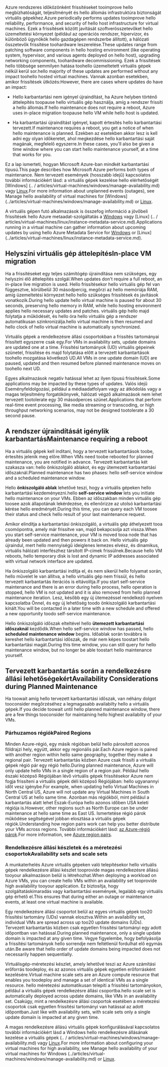 <span data-ttu-id="fcfe8-101">Azure rendszeres időközönként frissítéseket tooimprove hello megbízhatóságát, teljesítményét és hello állomás infrastruktúra biztonságát virtuális gépekhez.</span><span class="sxs-lookup"><span data-stu-id="fcfe8-101">Azure periodically performs updates tooimprove hello reliability, performance, and security of hello host infrastructure for virtual machines.</span></span> <span data-ttu-id="fcfe8-102">Ezek a frissítések között javítását szoftverösszetevőket hello üzemeltetési környezet (például az operációs rendszer, hipervizor, és különböző ügynökök hello gazdagépen rendszerbe állított), a hálózati összetevők frissítése toohardware leszerelése.</span><span class="sxs-lookup"><span data-stu-id="fcfe8-102">These updates range from patching software components in hello hosting environment (like operating system, hypervisor, and various agents deployed on hello host), upgrading networking components, toohardware decommissioning.</span></span> <span data-ttu-id="fcfe8-103">Ezek a frissítések hello többsége semmilyen hatása toohello üzemeltetett virtuális gépek nélkül kerül sor.</span><span class="sxs-lookup"><span data-stu-id="fcfe8-103">hello majority of these updates are performed without any impact toohello hosted virtual machines.</span></span> <span data-ttu-id="fcfe8-104">Vannak azonban esetekben, amikor frissítések ütközés:</span><span class="sxs-lookup"><span data-stu-id="fcfe8-104">However, there are cases where updates do have an impact:</span></span>

- <span data-ttu-id="fcfe8-105">Hello karbantartási nem igényel újraindítást, ha Azure helyben történő áttelepítés toopause hello virtuális gép használja, amíg a rendszer frissíti a hello állomás.</span><span class="sxs-lookup"><span data-stu-id="fcfe8-105">If hello maintenance does not require a reboot, Azure uses in-place migration toopause hello VM while hello host is updated.</span></span>

- <span data-ttu-id="fcfe8-106">Ha karbantartási újraindítást igényel, kapott értesítés hello karbantartási tervezett.</span><span class="sxs-lookup"><span data-stu-id="fcfe8-106">If maintenance requires a reboot, you get a notice of when hello maintenance is planned.</span></span> <span data-ttu-id="fcfe8-107">Ezekben az esetekben akkor lesz is kell adni egy olyan időkeretet, ahol megkezdése hello karbantartási saját magának, megfelelő egyszerre.</span><span class="sxs-lookup"><span data-stu-id="fcfe8-107">In these cases, you'll also be given a time window where you can start hello maintenance yourself, at a time that works for you.</span></span>

<span data-ttu-id="fcfe8-108">Ez a lap ismerteti, hogyan Microsoft Azure-ban mindkét karbantartási típusú.</span><span class="sxs-lookup"><span data-stu-id="fcfe8-108">This page describes how Microsoft Azure performs both types of maintenance.</span></span> <span data-ttu-id="fcfe8-109">Nem tervezett események (hosszabb idejű) kapcsolatos további információkért lásd: a virtuális gépek kezelése hello elérhetőségét [Windows] (.. / articles/virtual-machines/windows/manage-availability.md) vagy [Linux](../articles/virtual-machines/linux/manage-availability.md).</span><span class="sxs-lookup"><span data-stu-id="fcfe8-109">For more information about unplanned events (outages), see Manage hello availability of virtual machines for [Windows] (../articles/virtual-machines/windows/manage-availability.md) or [Linux](../articles/virtual-machines/linux/manage-availability.md).</span></span>

<span data-ttu-id="fcfe8-110">A virtuális gépen futó alkalmazások is összefog információ a jövőbeli frissítések hello Azure metaadat-szolgáltatás a [Windows](../articles/virtual-machines/windows/instance-metadata-service.md) vagy [Linux] (.. / articles/virtual-machines/linux/instance-metadata-service.md).</span><span class="sxs-lookup"><span data-stu-id="fcfe8-110">Applications running in a virtual machine can gather information about upcoming updates by using hello Azure Metadata Service for [Windows](../articles/virtual-machines/windows/instance-metadata-service.md) or [Linux] (../articles/virtual-machines/linux/instance-metadata-service.md).</span></span>

## <a name="in-place-vm-migration"></a><span data-ttu-id="fcfe8-111">Helyszíni virtuális gép áttelepítés</span><span class="sxs-lookup"><span data-stu-id="fcfe8-111">In-place VM migration</span></span>

<span data-ttu-id="fcfe8-112">Ha a frissítéseket egy teljes számítógép újraindítása nem szükséges, egy helyszíni élő áttelepítés szolgál.</span><span class="sxs-lookup"><span data-stu-id="fcfe8-112">When updates don't require a full reboot, an in-place live migration is used.</span></span> <span data-ttu-id="fcfe8-113">Hello frissítésekor hello virtuális gép fel van függesztve, körülbelül 30 másodpercig, megőrzi az hello memóriája RAM, amíg üzemeltetési környezet hello hello szükséges frissítések és javítások vonatkozik.</span><span class="sxs-lookup"><span data-stu-id="fcfe8-113">During hello update hello virtual machine is paused for about 30 seconds, preserving hello memory in RAM, while hello hosting environment applies hello necessary updates and patches.</span></span> <span data-ttu-id="fcfe8-114">virtuális gép hello majd folytatja a működését, és hello óra hello virtuális gép a rendszer automatikusan szinkronizálja.</span><span class="sxs-lookup"><span data-stu-id="fcfe8-114">hello virtual machine is then resumed and hello clock of hello virtual machine is automatically synchronized.</span></span>

<span data-ttu-id="fcfe8-115">Virtuális gépek a rendelkezésre állási csoportokban a frissítés tartományai frissített egyszerre csak egy.</span><span class="sxs-lookup"><span data-stu-id="fcfe8-115">For VMs in availability sets, update domains are updated one at a time.</span></span> <span data-ttu-id="fcfe8-116">Frissítési tartományok (UD) virtuális gépeinek szünetel, frissítése és majd folytatása előtt a tervezett karbantartások toohello mozgatása következő UD.</span><span class="sxs-lookup"><span data-stu-id="fcfe8-116">All VMs in one update domain (UD) are paused, updated and then resumed before planned maintenance moves on toohello next UD.</span></span>

<span data-ttu-id="fcfe8-117">Egyes alkalmazások negatív hatással lehet az ilyen típusú frissítések.</span><span class="sxs-lookup"><span data-stu-id="fcfe8-117">Some applications may be impacted by these types of updates.</span></span> <span data-ttu-id="fcfe8-118">Valós idejű Eseményfeldolgozási, például a médiaadatfolyam vagy az átkódolás vagy a magas teljesítmény forgatókönyvek, hálózati végző alkalmazások nem lehet tervezett tootolerate egy 30 másodperces szünet.</span><span class="sxs-lookup"><span data-stu-id="fcfe8-118">Applications that perform real-time event processing, like media streaming or transcoding, or high throughput networking scenarios, may not be designed tootolerate a 30 second pause.</span></span> <!-- sooooo, what should they do? --> 


## <a name="maintenance-requiring-a-reboot"></a><span data-ttu-id="fcfe8-119">A rendszer újraindítását igénylik karbantartás</span><span class="sxs-lookup"><span data-stu-id="fcfe8-119">Maintenance requiring a reboot</span></span>

<span data-ttu-id="fcfe8-120">Ha a virtuális gépek kell indítani, hogy a tervezett karbantartások toobe, értesítés jelenik meg előre.</span><span class="sxs-lookup"><span data-stu-id="fcfe8-120">When VMs need toobe rebooted for planned maintenance, you are notified in advance.</span></span> <span data-ttu-id="fcfe8-121">Tervezett karbantartás két szakasza van: hello önkiszolgáló ablakot, és egy ütemezett karbantartási időszaknál.</span><span class="sxs-lookup"><span data-stu-id="fcfe8-121">Planned maintenance has two phases: hello self-service window and a scheduled maintenance window.</span></span>

<span data-ttu-id="fcfe8-122">Hello **önkiszolgáló ablak** lehetővé teszi, hogy a virtuális gépeken hello karbantartási kezdeményezni.</span><span class="sxs-lookup"><span data-stu-id="fcfe8-122">hello **self-service window** lets you initiate hello maintenance on your VMs.</span></span> <span data-ttu-id="fcfe8-123">Ebben az időszakban minden virtuális gép toosee azok állapotának lekérdezése, és ellenőrizze az utolsó karbantartási kérése hello eredményét.</span><span class="sxs-lookup"><span data-stu-id="fcfe8-123">During this time, you can query each VM toosee their status and check hello result of your last maintenance request.</span></span>

<span data-ttu-id="fcfe8-124">Amikor elindítja a karbantartási önkiszolgáló, a virtuális gép áthelyezett tooa csomópontra, amely már frissítve van, majd bekapcsolja azt vissza.</span><span class="sxs-lookup"><span data-stu-id="fcfe8-124">When you start self-service maintenance, your VM is moved tooa node that has already been updated and then powers it back on.</span></span> <span data-ttu-id="fcfe8-125">Hello virtuális gép újraindul, mert hello mennyiségű ideiglenes lemezes elvész, és dinamikus, virtuális hálózati interfészhez társított IP-címek frissülnek.</span><span class="sxs-lookup"><span data-stu-id="fcfe8-125">Because hello VM reboots, hello temporary disk is lost and dynamic IP addresses associated with virtual network interface are updated.</span></span>

<span data-ttu-id="fcfe8-126">Ha önkiszolgáló karbantartási indítja el, és nem sikerül hello folyamat során, hello művelet le van állítva, a hello virtuális gép nem frissül, és hello tervezett karbantartás iterációs is eltávolítja.</span><span class="sxs-lookup"><span data-stu-id="fcfe8-126">If you start self-service maintenance and there is an error during hello process, hello operation is stopped, hello VM is not updated and it is also removed from hello planned maintenance iteration.</span></span> <span data-ttu-id="fcfe8-127">Lesz, később egy új ütemezéssel rendelkező nyelven kapcsolatba Önnel, és egy új lehetőség toodo önkiszolgáló karbantartási kínált.</span><span class="sxs-lookup"><span data-stu-id="fcfe8-127">You will be contacted in a later time with a new schedule and offered a new opportunity toodo self-service maintenance.</span></span> 

<span data-ttu-id="fcfe8-128">Hello önkiszolgáló időszak elteltével hello **ütemezett karbantartási időszaknál** kezdődik.</span><span class="sxs-lookup"><span data-stu-id="fcfe8-128">When hello self-service window has passed, hello **scheduled maintenance window** begins.</span></span> <span data-ttu-id="fcfe8-129">Időablak során továbbra is kereshet hello karbantartási időszak, de már nem képes toostart hello karbantartási magát.</span><span class="sxs-lookup"><span data-stu-id="fcfe8-129">During this time window, you can still query for hello maintenance window, but no longer be able toostart hello maintenance yourself.</span></span>

## <a name="availability-considerations-during-planned-maintenance"></a><span data-ttu-id="fcfe8-130">Tervezett karbantartás során a rendelkezésre állási lehetőségekért</span><span class="sxs-lookup"><span data-stu-id="fcfe8-130">Availability Considerations during Planned Maintenance</span></span> 

<span data-ttu-id="fcfe8-131">Ha toowait amíg hello tervezett karbantartási időszak, van néhány dolgot tooconsider megőrzéséhez a legmagasabb availabilty hello a virtuális gépek.</span><span class="sxs-lookup"><span data-stu-id="fcfe8-131">If you decide toowait until hello planned maintenance window, there are a few things tooconsider for maintaining hello highest availabilty of your VMs.</span></span> 

### <a name="paired-regions"></a><span data-ttu-id="fcfe8-132">Párhuzamos régiók</span><span class="sxs-lookup"><span data-stu-id="fcfe8-132">Paired Regions</span></span>

<span data-ttu-id="fcfe8-133">Minden Azure-régió, egy másik régióban belül hello párosított azonos földrajzi hely, együtt, akkor egy regionális pár.</span><span class="sxs-lookup"><span data-stu-id="fcfe8-133">Each Azure region is paired with another region within hello same geography, together they make a regional pair.</span></span> <span data-ttu-id="fcfe8-134">Tervezett karbantartás közben Azure csak frissíti a virtuális gépek régió pár egy régió hello.</span><span class="sxs-lookup"><span data-stu-id="fcfe8-134">During planned maintenance, Azure will only update hello VMs in a single region of a region pair.</span></span> <span data-ttu-id="fcfe8-135">Például hello északi középső Régiójában lévő virtuális gépek frissítésekor Azure nem fogja frissíteni a virtuális gépek déli középső Régiójában: hello ugyanannyi időt vesz igénybe.</span><span class="sxs-lookup"><span data-stu-id="fcfe8-135">For example, when updating hello Virtual Machines in North Central US, Azure will not update any Virtual Machines in South Central US at hello same time.</span></span> <span data-ttu-id="fcfe8-136">Azonban más régiókból, mint például a karbantartás alatt lehet Észak-Európa hello azonos időben USA keleti régiója is.</span><span class="sxs-lookup"><span data-stu-id="fcfe8-136">However, other regions such as North Europe can be under maintenance at hello same time as East US.</span></span> <span data-ttu-id="fcfe8-137">Ismertetése régió párok működése segítségével jobban elosztása a virtuális gépek régiók.</span><span class="sxs-lookup"><span data-stu-id="fcfe8-137">Understanding how region pairs work can help you better distribute your VMs across regions.</span></span> <span data-ttu-id="fcfe8-138">További információkért lásd: [az Azure-régió párok](https://docs.microsoft.com/azure/best-practices-availability-paired-regions).</span><span class="sxs-lookup"><span data-stu-id="fcfe8-138">For more information, see [Azure region pairs](https://docs.microsoft.com/azure/best-practices-availability-paired-regions).</span></span>

### <a name="availability-sets-and-scale-sets"></a><span data-ttu-id="fcfe8-139">Rendelkezésre állási készletek és a méretezési csoportok</span><span class="sxs-lookup"><span data-stu-id="fcfe8-139">Availability sets and scale sets</span></span>

<span data-ttu-id="fcfe8-140">A munkaterhelés Azure virtuális gépeken való telepítésekor hello virtuális gépek rendelkezésre állási készlet tooprovide magas rendelkezésre állású tooyour alkalmazáson belül is létrehozhat.</span><span class="sxs-lookup"><span data-stu-id="fcfe8-140">When deploying a workload on Azure VMs, you can create hello VMs within an availability set tooprovide high availability tooyour application.</span></span> <span data-ttu-id="fcfe8-141">Ez biztosítja, hogy szolgáltatáskimaradás vagy karbantartási események, legalább egy virtuális gép érhető el.</span><span class="sxs-lookup"><span data-stu-id="fcfe8-141">This ensures that during either an outage or maintenance events, at least one virtual machine is available.</span></span>

<span data-ttu-id="fcfe8-142">Egy rendelkezésre állási csoportot belül az egyes virtuális gépek too20 frissítési tartomány (UDs) vannak elosztva.</span><span class="sxs-lookup"><span data-stu-id="fcfe8-142">Within an availability set, individual VMs are spread across up too20 update domains (UDs).</span></span> <span data-ttu-id="fcfe8-143">Tervezett karbantartás közben csak egyetlen frissítési tartományi egy adott időpontban van hatással.</span><span class="sxs-lookup"><span data-stu-id="fcfe8-143">During planned maintenance, only a single update domain is impacted at any given time.</span></span> <span data-ttu-id="fcfe8-144">Vegye figyelembe, hogy befolyásolja a frissítési tartományok hello sorrendje nem feltétlenül fordulhat elő egymás után.</span><span class="sxs-lookup"><span data-stu-id="fcfe8-144">Be aware that hello order of update domains being impacted does not necessarily happen sequentially.</span></span> 

<span data-ttu-id="fcfe8-145">Virtuálisgép-méretezési készlet, amely lehetővé teszi az Azure számítási erőforrás toodeploy, és az azonos virtuális gépek egyetlen erőforrásként kezelésére.</span><span class="sxs-lookup"><span data-stu-id="fcfe8-145">Virtual machine scale sets are an Azure compute resource that enables you toodeploy and manage a set of identical VMs as a single resource.</span></span> <span data-ttu-id="fcfe8-146">hello méretezési automatikusan telepíti a frissítési tartományokon, például a virtuális gépek rendelkezésre állási csoportba.</span><span class="sxs-lookup"><span data-stu-id="fcfe8-146">hello scale set is automatically deployed across update domains, like VMs in an availability set.</span></span> <span data-ttu-id="fcfe8-147">Csakúgy, mint a rendelkezésre állási csoportok esetében a méretezési csoportok csak egyetlen frissítési tartományi van hatással az adott időpontban.</span><span class="sxs-lookup"><span data-stu-id="fcfe8-147">Just like with availability sets, with scale sets only a single update domain is impacted at any given time.</span></span>

<span data-ttu-id="fcfe8-148">A magas rendelkezésre állású virtuális gépek konfigurálásával kapcsolatos további információkért lásd a Windows hello rendelkezésre állásának kezelése a virtuális gépek (.. / articles/virtual-machines/windows/manage-availability.md) vagy [Linux](../articles/virtual-machines/linux/manage-availability.md).</span><span class="sxs-lookup"><span data-stu-id="fcfe8-148">For more information about configuring your virtual machines for high availability, see Manage hello availability of your virtual machines for Windows (../articles/virtual-machines/windows/manage-availability.md) or [Linux](../articles/virtual-machines/linux/manage-availability.md).</span></span>
